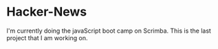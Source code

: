 # Hacker-News

I'm currently doing the javaScript boot camp on Scrimba. This is the last project that I am working on. 

